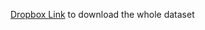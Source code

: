 [Dropbox Link](https://www.dropbox.com/scl/fo/u1n1o0anct4c4yhb6cblb/AFp1VxLP_zYPJmahg9-xAUE?rlkey=crsaqf5a2vtgbr6xyoeei3vce&st=032cfis8&dl=0) to download the whole dataset
